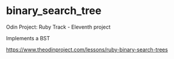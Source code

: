 # binary_search_tree
Odin Project: Ruby Track - Eleventh project 

Implements a BST

https://www.theodinproject.com/lessons/ruby-binary-search-trees
